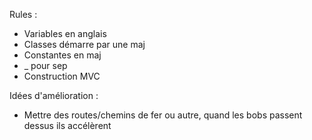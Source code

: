 Rules :

- Variables en anglais
- Classes démarre par une maj
- Constantes en maj
- _ pour sep
- Construction MVC

Idées d'amélioration :
- Mettre des routes/chemins de fer ou autre, quand les bobs passent dessus ils accélèrent
